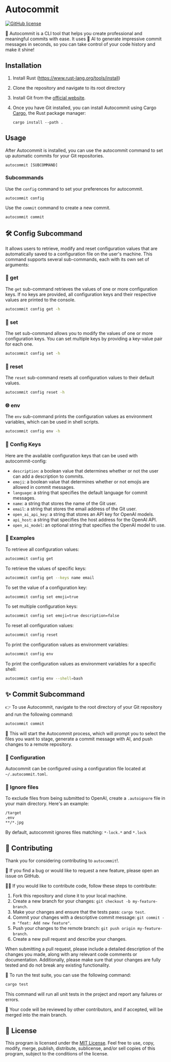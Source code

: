 # Autocommit

[![GitHub license](https://img.shields.io/github/license/sabry-awad97/autocommit)](https://github.com/sabry-awad97/autocommit/blob/main/LICENSE)

🚀 Autocommit is a CLI tool that helps you create professional and meaningful commits with ease. It uses 🤖 AI to generate impressive commit messages in seconds, so you can take control of your code history and make it shine!

## Installation

1. Install Rust (<https://www.rust-lang.org/tools/install>)
2. Clone the repository and navigate to its root directory
3. Install Git from the [official website](https://git-scm.com/downloads).
4. Once you have Git installed, you can install Autocommit using Cargo [Cargo](https://doc.rust-lang.org/cargo/), the Rust package manager:

   ```shell
   cargo install --path .
   ```

## Usage

After Autocommit is installed, you can use the autocommit command to set up automatic commits for your Git repositories.

```shell
autocommit [SUBCOMMAND]
```

### Subcommands

Use the `config` command to set your preferences for autocommit.

```shell
autocommit config
```

Use the `commit` command to create a new commit.

```bash
autocommit commit
```

## 🛠️ Config Subcommand

It allows users to retrieve, modify and reset configuration values that are automatically saved to a configuration file on the user's machine.
This command supports several sub-commands, each with its own set of arguments:

### 📜 get

The `get` sub-command retrieves the values of one or more configuration keys.
If no keys are provided, all configuration keys and their respective values are printed to the console.

```sh
autocommit config get -h
```

### 📐 set

The set sub-command allows you to modify the values of one or more configuration keys. You can set multiple keys by providing a key-value pair for each one.

```sh
autocommit config set -h
```

### 🔄 reset

The `reset` sub-command resets all configuration values to their default values.

```sh
autocommit config reset -h
```

### 🌐 env

The `env` sub-command prints the configuration values as environment variables, which can be used in shell scripts.

```sh
autocommit config env -h
```

### 🚪 Config Keys

Here are the available configuration keys that can be used with autocommit-config:

- `description`: a boolean value that determines whether or not the user can add a description to commits.
- `emoji`: a boolean value that determines whether or not emojis are allowed in commit messages.
- `language`: a string that specifies the default language for commit messages.
- `name`: a string that stores the name of the Git user.
- `email`: a string that stores the email address of the Git user.
- `open_ai_api_key`: a string that stores an API key for OpenAI models.
- `api_host`: a string that specifies the host address for the OpenAI API.
- `open_ai_model`: an optional string that specifies the OpenAI model to use.

### 🌟 Examples

To retrieve all configuration values:

```sh
autocommit config get
```

To retrieve the values of specific keys:

```sh
autocommit config get --keys name email
```

To set the value of a configuration key:

```sh
autocommit config set emoji=true
```

To set multiple configuration keys:

```sh
autocommit config set emoji=true description=false
```

To reset all configuration values:

```sh
autocommit config reset
```

To print the configuration values as environment variables:

```sh
autocommit config env
```

To print the configuration values as environment variables for a specific shell:

```sh
autocommit config env --shell=bash
```

## ✨ Commit Subcommand

👉 To use Autocommit, navigate to the root directory of your Git repository and run the following command:

```sh
autocommit commit
```

🚀 This will start the Autocommit process, which will prompt you to select the files you want to stage, generate a commit message with AI, and push changes to a remote repository.

### 🔧 Configuration

Autocommit can be configured using a configuration file located at `~/.autocommit.toml`.

### 🙈 Ignore files

To exclude files from being submitted to OpenAI, create a `.autoignore` file in your main directory. Here's an example:

```sh
/target
.env
**/*.jpg
```

By default, autocommit ignores files matching: `*-lock.*` and `*.lock`

## 🤝 Contributing

Thank you for considering contributing to `autocommit`!.

🐛 If you find a bug or would like to request a new feature, please open an issue on GitHub.

👨‍💻 If you would like to contribute code, follow these steps to contribute:

1. Fork this repository and clone it to your local machine.
2. Create a new branch for your changes: `git checkout -b my-feature-branch`.
3. Make your changes and ensure that the tests pass: `cargo test`.
4. Commit your changes with a descriptive commit message: `git commit -m "feat: Add new feature"`.
5. Push your changes to the remote branch: `git push origin my-feature-branch`.
6. Create a new pull request and describe your changes.

When submitting a pull request, please include a detailed description of the changes you made, along with any relevant code comments or documentation. Additionally, please make sure that your changes are fully tested and do not break any existing functionality.

📝 To run the test suite, you can use the following command:

```sh
cargo test
```

This command will run all unit tests in the project and report any failures or errors.

👀 Your code will be reviewed by other contributors, and if accepted, will be merged into the main branch.

## 📄 License

This program is licensed under the [MIT License](https://opensource.org/licenses/MIT). Feel free to use, copy, modify, merge, publish, distribute, sublicense, and/or sell copies of this program, subject to the conditions of the license.
